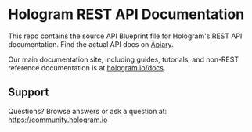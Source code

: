 # Hologram REST API Documentation

This repo contains the source API Blueprint file for Hologram's REST API
documentation. Find the actual API docs on [Apiary](https://docs.hologram.apiary.io/#).

Our main documentation site, including guides, tutorials, and non-REST reference
documentation is at [hologram.io/docs](https://hologram.io/docs/).

## Support

Questions? Browse answers or ask a question at: https://community.hologram.io
